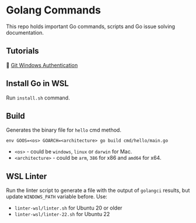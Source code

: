 # Golang Commands
This repo holds important Go commands, scripts and Go issue solving documentation.

## Tutorials

🔗 [Git Windows Authentication](git_windows_auth.md)

## Install Go in WSL
Run ``install.sh`` command.

## Build 
Generates the binary file for ``hello`` cmd method.

``env GOOS=<os> GOARCH=<architecture> go build cmd/hello/main.go``

- ``<os>`` - could be ``windows``, ``linux`` or ``darwin`` for Mac.
- ``<architecture>`` - could be ``arm``, ``386`` for x86 and ``amd64`` for x64.

## WSL Linter
Run the linter script to generate a file with the output of ``golangci`` results, but update ``WINDOWS_PATH`` variable
before. Use:

* ``linter-wsl/linter.sh`` for Ubuntu 20 or older
* ``linter-wsl/linter-22.sh`` for Ubuntu 22
